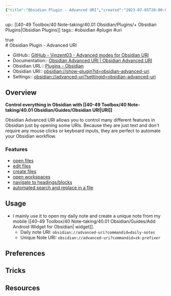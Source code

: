 ```yaml
---
{"title":"Obsidian Plugin - Advanced URI","created":"2023-07-05T20:00:00","modified":"2023-10-03T22:16:12","dg-publish":true,"dg-path":"Obsidian/Plugins/Advanced URI.md","permalink":"/obsidian/plugins/advanced-uri/","dgPassFrontmatter":true,"updated":"2023-10-03T22:16:12"}
---
```



up:: [[40-49 Toolbox/40 Note-taking/40.01 Obsidian/Plugins/+ Obsidian Plugins\|Obsidian Plugins]]
tags:: #obsidian #plugin #uri 

<div>true</div>
# Obsidian Plugin - Advanced URI

- GitHub:: [GitHub - Vinzent03 - Advanced modes for Obsidian URI](https://github.com/Vinzent03/obsidian-advanced-uri)
- Documentation:: [Obsidian Advanced URI | Obsidian Advanced URI](https://vinzent03.github.io/obsidian-advanced-uri/)
- Obsidian URL:: [Plugins - Obsidian](https://obsidian.md/plugins?id=obsidian-advanced-uri)
- Obsidian URI:: [obsidian://show-plugin?id=obsidian-advanced-uri](obsidian://show-plugin?id=obsidian-advanced-uri)
- Settings:: [obsidian://advanced-uri?settingid=obsidian-advanced-uri](obsidian://advanced-uri?settingid=obsidian-advanced-uri)

## Overview

**Control everything in Obsidian with [[40-49 Toolbox/40 Note-taking/40.01 Obsidian/Guides/Obsidian URI\|URI]]**

Obsidian Advanced URI allows you to control many different features in Obsidian just by opening some URIs. Because they are just text and don't require any mouse clicks or keyboard inputs, they are perfect to automate your Obsidian workflow.

### Features

- [open files](https://vinzent03.github.io/obsidian-advanced-uri/actions/navigation)
- [edit files](https://vinzent03.github.io/obsidian-advanced-uri/actions/writing)
- [create files](https://vinzent03.github.io/obsidian-advanced-uri/actions/writing)
- [open workspaces](https://vinzent03.github.io/obsidian-advanced-uri/actions/navigation)
- [navigate to headings/blocks](https://vinzent03.github.io/obsidian-advanced-uri/actions/navigation)
- [automated search and replace in a file](https://vinzent03.github.io/obsidian-advanced-uri/actions/search)

## Usage

- I mainly use it to open my daily note and create a unique note from my mobile [[40-49 Toolbox/40 Note-taking/40.01 Obsidian/Guides/Add Android Widget for Obsidian\| widget]].
	- Daily note URI: `obsidian://advanced-uri?commandid=daily-notes`
	- Unique Note URI: `obsidian://advanced-uri?commandid=zk-prefixer`


## Preferences



## Tricks



## Resources

